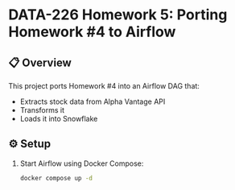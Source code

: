 # DATA-226 Homework 5: Porting Homework #4 to Airflow

## 📋 Overview
This project ports Homework #4 into an Airflow DAG that:
- Extracts stock data from Alpha Vantage API
- Transforms it
- Loads it into Snowflake

## ⚙️ Setup
1. Start Airflow using Docker Compose:
   ```bash
   docker compose up -d
